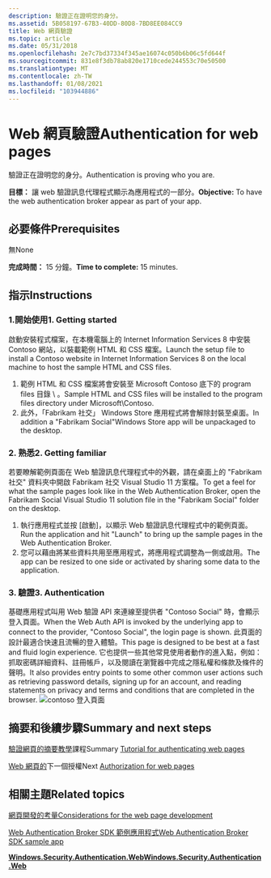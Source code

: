 ```yaml
---
description: 驗證正在證明您的身分。
ms.assetid: 5B058197-67B3-40DD-80D8-7BD8EE084CC9
title: Web 網頁驗證
ms.topic: article
ms.date: 05/31/2018
ms.openlocfilehash: 2e7c7bd37334f345ae16074c050b6b06c5fd644f
ms.sourcegitcommit: 831e8f3db78ab820e1710cede244553c70e50500
ms.translationtype: MT
ms.contentlocale: zh-TW
ms.lasthandoff: 01/08/2021
ms.locfileid: "103944886"
---
```

# <a name="authentication-for-web-pages"></a><span data-ttu-id="c8516-103">Web 網頁驗證</span><span class="sxs-lookup"><span data-stu-id="c8516-103">Authentication for web pages</span></span>

<span data-ttu-id="c8516-104">驗證正在證明您的身分。</span><span class="sxs-lookup"><span data-stu-id="c8516-104">Authentication is proving who you are.</span></span>

<span data-ttu-id="c8516-105">**目標：** 讓 web 驗證訊息代理程式顯示為應用程式的一部分。</span><span class="sxs-lookup"><span data-stu-id="c8516-105">**Objective:** To have the web authentication broker appear as part of your app.</span></span>

## <a name="prerequisites"></a><span data-ttu-id="c8516-106">必要條件</span><span class="sxs-lookup"><span data-stu-id="c8516-106">Prerequisites</span></span>

<span data-ttu-id="c8516-107">無</span><span class="sxs-lookup"><span data-stu-id="c8516-107">None</span></span>

<span data-ttu-id="c8516-108">**完成時間：** 15 分鐘。</span><span class="sxs-lookup"><span data-stu-id="c8516-108">**Time to complete:** 15 minutes.</span></span>

## <a name="instructions"></a><span data-ttu-id="c8516-109">指示</span><span class="sxs-lookup"><span data-stu-id="c8516-109">Instructions</span></span>

### <a name="1-getting-started"></a><span data-ttu-id="c8516-110">1.開始使用</span><span class="sxs-lookup"><span data-stu-id="c8516-110">1. Getting started</span></span>

<span data-ttu-id="c8516-111">啟動安裝程式檔案，在本機電腦上的 Internet Information Services 8 中安裝 Contoso 網站，以裝載範例 HTML 和 CSS 檔案。</span><span class="sxs-lookup"><span data-stu-id="c8516-111">Launch the setup file to install a Contoso website in Internet Information Services 8 on the local machine to host the sample HTML and CSS files.</span></span>

1.  <span data-ttu-id="c8516-112">範例 HTML 和 CSS 檔案將會安裝至 Microsoft Contoso 底下的 program files 目錄 \\ 。</span><span class="sxs-lookup"><span data-stu-id="c8516-112">Sample HTML and CSS files will be installed to the program files directory under Microsoft\\Contoso.</span></span>
2.  <span data-ttu-id="c8516-113">此外，「Fabrikam 社交」 Windows Store 應用程式將會解除封裝至桌面。</span><span class="sxs-lookup"><span data-stu-id="c8516-113">In addition a "Fabrikam Social"Windows Store app will be unpackaged to the desktop.</span></span>

### <a name="2-getting-familiar"></a><span data-ttu-id="c8516-114">2. 熟悉</span><span class="sxs-lookup"><span data-stu-id="c8516-114">2. Getting familiar</span></span>

<span data-ttu-id="c8516-115">若要瞭解範例頁面在 Web 驗證訊息代理程式中的外觀，請在桌面上的 "Fabrikam 社交" 資料夾中開啟 Fabrikam 社交 Visual Studio 11 方案檔。</span><span class="sxs-lookup"><span data-stu-id="c8516-115">To get a feel for what the sample pages look like in the Web Authentication Broker, open the Fabrikam Social Visual Studio 11 solution file in the "Fabrikam Social" folder on the desktop.</span></span>

1.  <span data-ttu-id="c8516-116">執行應用程式並按 [啟動]，以顯示 Web 驗證訊息代理程式中的範例頁面。</span><span class="sxs-lookup"><span data-stu-id="c8516-116">Run the application and hit "Launch" to bring up the sample pages in the Web Authentication Broker.</span></span>
2.  <span data-ttu-id="c8516-117">您可以藉由將某些資料共用至應用程式，將應用程式調整為一側或啟用。</span><span class="sxs-lookup"><span data-stu-id="c8516-117">The app can be resized to one side or activated by sharing some data to the application.</span></span>

### <a name="3-authentication"></a><span data-ttu-id="c8516-118">3. 驗證</span><span class="sxs-lookup"><span data-stu-id="c8516-118">3. Authentication</span></span>

<span data-ttu-id="c8516-119">基礎應用程式叫用 Web 驗證 API 來連線至提供者 "Contoso Social" 時，會顯示登入頁面。</span><span class="sxs-lookup"><span data-stu-id="c8516-119">When the Web Auth API is invoked by the underlying app to connect to the provider, "Contoso Social", the login page is shown.</span></span> <span data-ttu-id="c8516-120">此頁面的設計最適合快速且流暢的登入體驗。</span><span class="sxs-lookup"><span data-stu-id="c8516-120">This page is designed to be best at a fast and fluid login experience.</span></span> <span data-ttu-id="c8516-121">它也提供一些其他常見使用者動作的進入點，例如：抓取密碼詳細資料、註冊帳戶，以及閱讀在瀏覽器中完成之隱私權和條款及條件的聲明。</span><span class="sxs-lookup"><span data-stu-id="c8516-121">It also provides entry points to some other common user actions such as retrieving password details, signing up for an account, and reading statements on privacy and terms and conditions that are completed in the browser.</span></span> ![contoso 登入頁面](images/wab-figure8.png)

## <a name="summary-and-next-steps"></a><span data-ttu-id="c8516-123">摘要和後續步驟</span><span class="sxs-lookup"><span data-stu-id="c8516-123">Summary and next steps</span></span>

<span data-ttu-id="c8516-124">[驗證網頁的摘要教學](tutorial-for-authenticating-web-pages.md)課程</span><span class="sxs-lookup"><span data-stu-id="c8516-124">Summary [Tutorial for authenticating web pages](tutorial-for-authenticating-web-pages.md)</span></span>

<span data-ttu-id="c8516-125">[Web 網頁的](authorization-for-web-pages.md)下一個授權</span><span class="sxs-lookup"><span data-stu-id="c8516-125">Next [Authorization for web pages](authorization-for-web-pages.md)</span></span>

## <a name="related-topics"></a><span data-ttu-id="c8516-126">相關主題</span><span class="sxs-lookup"><span data-stu-id="c8516-126">Related topics</span></span>

<dl> <dt>

[<span data-ttu-id="c8516-127">網頁開發的考量</span><span class="sxs-lookup"><span data-stu-id="c8516-127">Considerations for the web page development</span></span>](considerations-for-the-web-page-development.md)
</dt> <dt>

[<span data-ttu-id="c8516-128">Web Authentication Broker SDK 範例應用程式</span><span class="sxs-lookup"><span data-stu-id="c8516-128">Web Authentication Broker SDK sample app</span></span>](https://github.com/microsoft/Windows-universal-samples/tree/master/Samples/WebAuthenticationBroker)
</dt> <dt>

[<span data-ttu-id="c8516-129">**Windows.Security.Authentication.Web**</span><span class="sxs-lookup"><span data-stu-id="c8516-129">**Windows.Security.Authentication.Web**</span></span>](/uwp/api/Windows.Security.Authentication.Web)
</dt> </dl>

 

 
